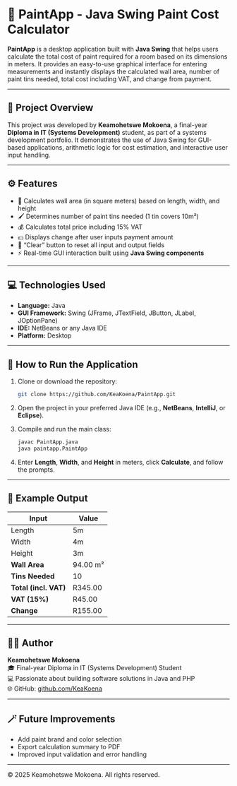 # 🎨 PaintApp - Java Swing Paint Cost Calculator

**PaintApp** is a desktop application built with **Java Swing** that helps users calculate the total cost of paint required for a room based on its dimensions in meters. 
It provides an easy-to-use graphical interface for entering measurements and instantly displays the calculated wall area, number of paint tins needed, total cost including VAT, and change from payment.

---

## 🧠 Project Overview

This project was developed by **Keamohetswe Mokoena**, a final-year **Diploma in IT (Systems Development)** student, as part of a systems development portfolio. 
It demonstrates the use of Java Swing for GUI-based applications, arithmetic logic for cost estimation, and interactive user input handling.

---

## ⚙️ Features

- 🧮 Calculates wall area (in square meters) based on length, width, and height  
- 🖌 Determines number of paint tins needed (1 tin covers 10m²)  
- 💰 Calculates total price including 15% VAT  
- 💵 Displays change after user inputs payment amount  
- 🧼 “Clear” button to reset all input and output fields  
- ⚡ Real-time GUI interaction built using **Java Swing components**

---

## 💻 Technologies Used

- **Language:** Java  
- **GUI Framework:** Swing (JFrame, JTextField, JButton, JLabel, JOptionPane)  
- **IDE:** NetBeans or any Java IDE  
- **Platform:** Desktop

---

## 🚀 How to Run the Application

1. Clone or download the repository:  
   ```bash
   git clone https://github.com/KeaKoena/PaintApp.git
   ```

2. Open the project in your preferred Java IDE (e.g., **NetBeans**, **IntelliJ**, or **Eclipse**).

3. Compile and run the main class:  
   ```bash
   javac PaintApp.java
   java paintapp.PaintApp
   ```

4. Enter **Length**, **Width**, and **Height** in meters, click **Calculate**, and follow the prompts.

---

## 🧩 Example Output

| Input | Value |
|-------|--------|
| Length | 5m |
| Width | 4m |
| Height | 3m |
| **Wall Area** | 94.00 m² |
| **Tins Needed** | 10 |
| **Total (incl. VAT)** | R345.00 |
| **VAT (15%)** | R45.00 |
| **Change** | R155.00 |

---

## 🧑‍🎓 Author

**Keamohetswe Mokoena**  
🎓 Final-year Diploma in IT (Systems Development) Student  
💻 Passionate about building software solutions in Java and PHP  
🌐 GitHub: [github.com/KeaKoena](https://github.com/KeaKoena)

---

## 🪄 Future Improvements

- Add paint brand and color selection  
- Export calculation summary to PDF  
- Improved input validation and error handling  

---

© 2025 Keamohetswe Mokoena. All rights reserved.

